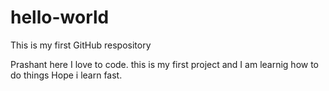 # hello-world
This is my first GitHub respository

Prashant here I love to code. this is my first project and I am learnig how to do things
Hope i learn fast.

